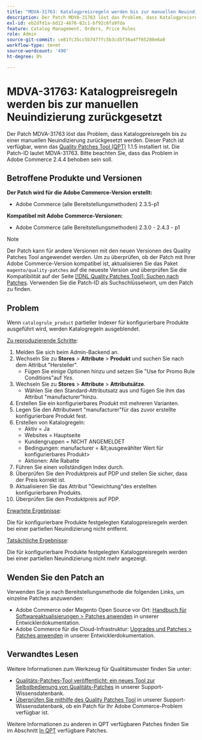 ```yaml
---
title: "MDVA-31763: Katalogpreisregeln werden bis zur manuellen Neuindizierung zurückgesetzt"
description: Der Patch MDVA-31763 löst das Problem, dass Katalogpreisregeln bis zu einer manuellen Neuindizierung zurückgesetzt werden. Dieser Patch ist verfügbar, wenn das [Quality Patches Tool (QPT)](/help/announcements/adobe-commerce-announcements/magento-quality-patches-released-new-tool-to-self-serve-quality-patches.md) 1.1.5 installiert ist. Die Patch-ID lautet MDVA-31763. Bitte beachten Sie, dass das Problem in Adobe Commerce 2.4.4 behoben sein soll.
exl-id: eb2dfd1a-6d12-4676-82c1-bf92c6fa9fda
feature: Catalog Management, Orders, Price Rules
role: Admin
source-git-commit: ce81fc35cc5b7477fc5b3cd5f36a4ff65280e6a0
workflow-type: tm+mt
source-wordcount: '490'
ht-degree: 0%

---
```


# MDVA-31763: Katalogpreisregeln werden bis zur manuellen Neuindizierung zurückgesetzt

Der Patch MDVA-31763 löst das Problem, dass Katalogpreisregeln bis zu einer manuellen Neuindizierung zurückgesetzt werden. Dieser Patch ist verfügbar, wenn das [Quality Patches Tool (QPT)](/help/announcements/adobe-commerce-announcements/magento-quality-patches-released-new-tool-to-self-serve-quality-patches.md) 1.1.5 installiert ist. Die Patch-ID lautet MDVA-31763. Bitte beachten Sie, dass das Problem in Adobe Commerce 2.4.4 behoben sein soll.

## Betroffene Produkte und Versionen

**Der Patch wird für die Adobe Commerce-Version erstellt:**

* Adobe Commerce (alle Bereitstellungsmethoden) 2.3.5-p1

**Kompatibel mit Adobe Commerce-Versionen:**

* Adobe Commerce (alle Bereitstellungsmethoden) 2.3.0 - 2.4.3 - p1

>[!NOTE]
>
>Der Patch kann für andere Versionen mit den neuen Versionen des Quality Patches Tool angewendet werden. Um zu überprüfen, ob der Patch mit Ihrer Adobe Commerce-Version kompatibel ist, aktualisieren Sie das Paket `magento/quality-patches` auf die neueste Version und überprüfen Sie die Kompatibilität auf der Seite [[!DNL Quality Patches Tool]: Suchen nach Patches](https://devdocs.magento.com/quality-patches/tool.html#patch-grid). Verwenden Sie die Patch-ID als Suchschlüsselwort, um den Patch zu finden.

## Problem

Wenn `catalogrule_product` partieller Indexer für konfigurierbare Produkte ausgeführt wird, werden Katalogregeln ausgeblendet.

<u>Zu reproduzierende Schritte</u>:

1. Melden Sie sich beim Admin-Backend an.
1. Wechseln Sie zu **Stores** > **Attribute** > **Produkt** und suchen Sie nach dem Attribut &quot;Hersteller&quot;.
   * Fügen Sie einige Optionen hinzu und setzen Sie &quot;Use for Promo Rule Conditions&quot;auf *Yes*.
1. Wechseln Sie zu **Stores** > **Attribute** > **Attributsätze**.
   * Wählen Sie den Standard-Attributsatz aus und fügen Sie ihm das Attribut &quot;manufacturer&quot;hinzu.
1. Erstellen Sie ein konfigurierbares Produkt mit mehreren Varianten.
1. Legen Sie den Attributwert &quot;manufacturer&quot;für das zuvor erstellte konfigurierbare Produkt fest.
1. Erstellen von Katalogregeln:
   * Aktiv = Ja
   * Websites = Hauptseite
   * Kundengruppen = NICHT ANGEMELDET
   * Bedingungen: manufacturer = \&lt;ausgewählter Wert für konfigurierbares Produkt>
   * Aktionen: Alle Rabatte
1. Führen Sie einen vollständigen Index durch.
1. Überprüfen Sie den Produktpreis auf PDP und stellen Sie sicher, dass der Preis korrekt ist.
1. Aktualisieren Sie das Attribut &quot;Gewichtung&quot;des erstellten konfigurierbaren Produkts.
1. Überprüfen Sie den Produktpreis auf PDP.

<u>Erwartete Ergebnisse</u>:

Die für konfigurierbare Produkte festgelegten Katalogpreisregeln werden bei einer partiellen Neuindizierung nicht entfernt.

<u>Tatsächliche Ergebnisse</u>:

Die für konfigurierbare Produkte festgelegten Katalogpreisregeln werden bei einer partiellen Neuindizierung nicht mehr angezeigt.

## Wenden Sie den Patch an

Verwenden Sie je nach Bereitstellungsmethode die folgenden Links, um einzelne Patches anzuwenden:

* Adobe Commerce oder Magento Open Source vor Ort: [Handbuch für Softwareaktualisierungen > Patches anwenden](https://devdocs.magento.com/guides/v2.4/comp-mgr/patching/mqp.html) in unserer Entwicklerdokumentation.
* Adobe Commerce für die Cloud-Infrastruktur: [Upgrades und Patches > Patches anwenden](https://devdocs.magento.com/cloud/project/project-patch.html) in unserer Entwicklerdokumentation.

## Verwandtes Lesen

Weitere Informationen zum Werkzeug für Qualitätsmuster finden Sie unter:

* [Qualitäts-Patches-Tool veröffentlicht: ein neues Tool zur Selbstbedienung von Qualitäts-Patches](/help/announcements/adobe-commerce-announcements/magento-quality-patches-released-new-tool-to-self-serve-quality-patches.md) in unserer Support-Wissensdatenbank.
* [Überprüfen Sie mithilfe des Quality Patches Tool](/help/support-tools/patches-available-in-qpt-tool/check-patch-for-magento-issue-with-magento-quality-patches.md) in unserer Support-Wissensdatenbank, ob ein Patch für Ihr Adobe Commerce-Problem verfügbar ist.

Weitere Informationen zu anderen in QPT verfügbaren Patches finden Sie im Abschnitt [In QPT](https://support.magento.com/hc/en-us/sections/360010506631-Patches-available-in-MQP-tool-) verfügbare Patches.
